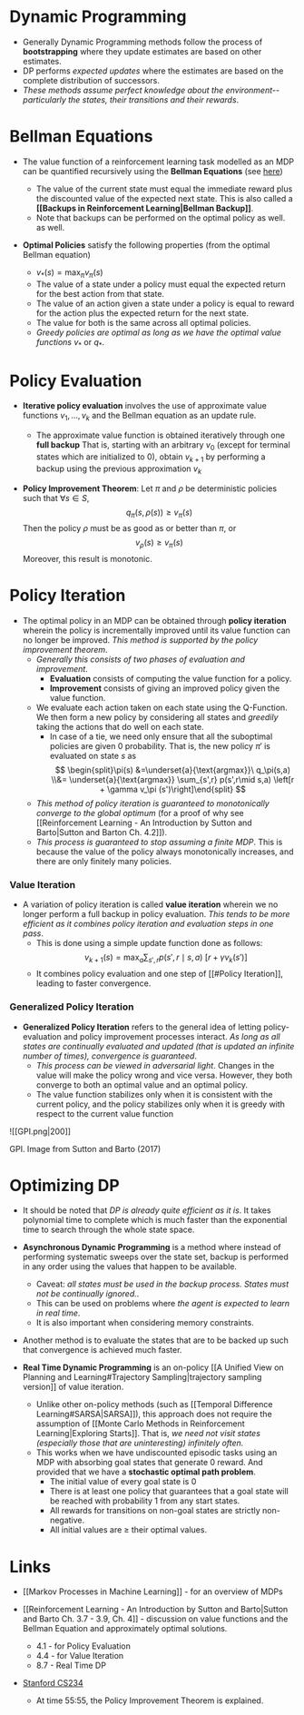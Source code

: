 # Dynamic Programming
* Generally Dynamic Programming methods follow the process of **bootstrapping** where they update estimates are based on other estimates.
* DP performs *expected updates* where the estimates are based on the complete distribution of successors.
* *These methods assume perfect knowledge about the environment--particularly the states, their transitions and their rewards*. 
# Bellman Equations
* The value function of a reinforcement learning task modelled as an MDP can be quantified recursively using the **Bellman Equations** (see [here](https://en.wikipedia.org/wiki/Bellman_equation))
	* The value of the current state must equal the immediate reward plus the discounted value of the expected next state. This is also called a **[[Backups in Reinforcement Learning|Bellman Backup]]**.
	* Note that backups can be performed on the optimal policy as well. as well.

* **Optimal Policies** satisfy the following properties (from the optimal Bellman equation)
	* $v_\ast(s) = \max_\pi v_\pi(s)$
	* The value of a state under a policy must equal the expected return for the best action from that state.
	* The value of an action given a state under a policy is equal to reward for the action plus the expected return for the next state.
	* The value for both is the same across all optimal policies.
	* *Greedy policies are optimal as long as we have the optimal value functions* $v_\ast$ or $q_\ast$.
# Policy Evaluation
* **Iterative policy evaluation** involves the use of approximate value functions $v_1,\dots, v_k$ and the Bellman equation as an update rule.
	* The approximate value function is obtained iteratively through one **full backup** That is, starting with an arbitrary $v_0$ (except for terminal states which are initialized to $0$), obtain $v_{k+1}$ by performing a backup using the previous approximation $v_k$

* **Policy Improvement Theorem**: Let $\pi$ and $\rho$ be deterministic policies such that $\forall s\in S$, 
  $$
  q_{\pi}(s,\rho(s))\ge v_{\pi}(s)
  $$
  Then the policy $\rho$ must be as good as or better than $\pi$, or
  $$
  v_{\rho}(s)\ge v_{\pi}(s)
  $$
  Moreover, this result is monotonic. 

# Policy Iteration
* The optimal policy in an MDP can be obtained through **policy iteration** wherein the policy is incrementally improved until its value function can no longer be improved. *This method is supported by the policy improvement theorem*.
	* *Generally this consists of two phases of evaluation and improvement*. 
		* **Evaluation** consists of computing the value function for a policy.
		* **Improvement** consists of giving an improved policy given the value function.
	* We evaluate each action taken on each state using the Q-Function. We then form a new policy by considering all states and *greedily* taking the actions that do well on each state. 
		* In case of a tie, we need only ensure that all the suboptimal policies are given $0$ probability. That is, the new policy $\pi'$ is evaluated on state $s$ as 
		  $$
		  \begin{split}\pi(s) &=\underset{a}{\text{argmax}}\ q_\pi(s,a) \\&= \underset{a}{\text{argmax}} \sum_{s',r} p(s',r\mid s,a) \left[r  + \gamma v_\pi (s')\right]\end{split}
		  $$
	* *This method of policy iteration is guaranteed to monotonically converge to the global optimum* (for a proof of why see [[Reinforcement Learning - An Introduction by Sutton and Barto|Sutton and Barton Ch. 4.2]]). 
	* *This process is guaranteed to stop assuming a finite MDP*. This is because the value of the policy always monotonically increases, and there are only finitely many policies.

### Value Iteration
* A variation of policy iteration is called **value iteration** wherein we no longer perform a full backup in policy evaluation.  *This tends to be more efficient as it combines policy iteration and evaluation steps in one pass*. 
	* This is done using a simple update function done as follows: 
	  $$
	  v_{k+1}(s) = \max_a\sum_{s',r}p(s',r\mid s,a) \ \left[r+ \gamma v_k(s')\right]
	  $$
	* It combines policy evaluation and one step of [[#Policy Iteration]], leading to faster convergence.

### Generalized Policy Iteration
* **Generalized Policy Iteration** refers to the general idea of letting policy-evaluation and policy improvement processes interact. *As long as all states are continually evaluated and updated (that is updated an infinite number of times), convergence is guaranteed*.
	* *This process can be viewed in adversarial light*. Changes in the value will make the policy wrong and vice versa. However, they both converge to both an optimal value and an optimal policy.
	* The value function stabilizes only when it is consistent with the current policy, and the policy stabilizes only when it is greedy with respect to the current value function

![[GPI.png|200]]
<figcaption> GPI. Image from Sutton and Barto (2017) </figcaption>


# Optimizing DP
* It should be noted that *DP is already quite efficient as it is*. It takes polynomial time to complete which is much faster than the exponential time to search through the whole state space.
* **Asynchronous Dynamic Programming** is a method where instead of performing systematic sweeps over the state set, backup is performed in any order using the values that happen to be available.
	* Caveat: *all states must be used in the backup process. States must not be continually ignored.*.
	* This can be used on problems where *the agent is expected to learn in real time*.
	* It is also important when considering memory constraints.
* Another method is to evaluate the states that are to be backed up such that convergence is achieved much faster. 

* **Real Time Dynamic Programming** is an on-policy [[A Unified View on Planning and Learning#Trajectory Sampling|trajectory sampling version]] of value iteration. 
	* Unlike other on-policy methods (such as [[Temporal Difference Learning#SARSA|SARSA]]), this approach does not require the assumption of [[Monte Carlo Methods in Reinforcement Learning|Exploring Starts]]. That is, *we need not visit states (especially those that are uninteresting) infinitely often.*
	* This works when we have undiscounted episodic tasks using an MDP with absorbing goal states that generate 0 reward. And provided that we have a **stochastic optimal path problem**.
		* The initial value of every goal state is $0$
		* There is at least one policy that guarantees that a goal state will be reached with probability $1$ from any start states.
		* All rewards for transitions on non-goal states are strictly non-negative.
		* All initial values are $\ge$ their optimal values.
# Links
* [[Markov Processes in Machine Learning]] - for an overview of MDPs

* [[Reinforcement Learning - An Introduction by Sutton and Barto|Sutton and Barto Ch. 3.7 - 3.9, Ch. 4]] - discussion on value functions and the Bellman Equation and approximately optimal solutions.
	* 4.1 - for Policy Evaluation
	* 4.4 - for Value Iteration
	* 8.7 - Real Time DP

* [Stanford CS234](https://www.youtube.com/watch?v=E3f2Camj0Is&list=PLoROMvodv4rOSOPzutgyCTapiGlY2Nd8u&index=2)
	* At time 55:55, the Policy Improvement Theorem is explained.